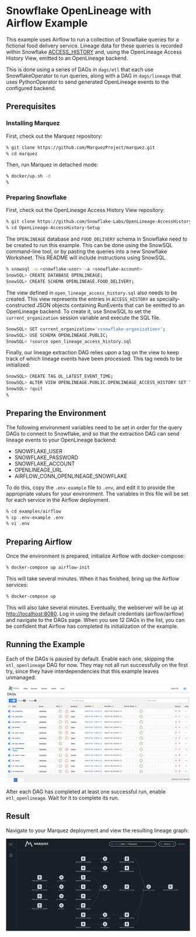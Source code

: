 # Snowflake OpenLineage with Airflow Example

This example uses Airflow to run a collection of Snowflake queries for a fictional food delivery service. Lineage data for these queries is recorded within Snowflake [ACCESS_HISTORY](https://docs.snowflake.com/en/sql-reference/account-usage/access_history.html) and, using the OpenLineage Access History View, emitted to an OpenLineage backend.

This is done using a series of DAGs in `dags/etl` that each use SnowflakeOperator to run queries, along with a DAG in `dags/lineage` that uses PythonOperator to send generated OpenLineage events to the configured backend.

## Prerequisites

### Installing Marquez

First, check out the Marquez repository:
```bash
% git clone https://github.com/MarquezProject/marquez.git
% cd marquez
```

Then, run Marquez in detached mode:
```bash
% docker/up.sh -d
%
```

### Preparing Snowflake

First, check out the OpenLineage Access History View repository:
```bash
% git clone https://github.com/Snowflake-Labs/OpenLineage-AccessHistory-Setup.git
% cd OpenLineage-AccessHistory-Setup
```

The `OPENLINEAGE` database and `FOOD_DELIVERY` schema in Snowflake need to be created to run this example. This can be done using the SnowSQL command-line tool, or by pasting the queries into a new Snowflake Worksheet. This README will include instructions using SnowSQL.

```bash
% snowsql -u <snowflake-user> -a <snowflake-account>
SnowSQL> CREATE DATABASE OPENLINEAGE;
SnowSQL> CREATE SCHEMA OPENLINEAGE.FOOD_DELIVERY;
```

The view defined in `open_lineage_access_history.sql` also needs to be created. This view represents the entries in `ACCESS_HISTORY` as specially-constructed JSON objects containing RunEvents that can be emitted to an OpenLineage backend. To create it, use SnowSQL to set the `current_organization` session variable and execute the SQL file.

```bash
SnowSQL> SET current_organization='<snowflake-organization>';
SnowSQL> USE SCHEMA OPENLINEAGE.PUBLIC;
SnowSQL> !source open_lineage_access_history.sql
```

Finally, our lineage extraction DAG relies upon a tag on the view to keep track of which lineage events have been processed. This tag needs to be initialized:

```bash
SnowSQL> CREATE TAG OL_LATEST_EVENT_TIME;
SnowSQL> ALTER VIEW OPENLINEAGE.PUBLIC.OPENLINEAGE_ACCESS_HISTORY SET TAG OL_LATEST_EVENT_TIME = '1970-01-01T00:00:00.000';
SnowSQL> !quit
%
```

## Preparing the Environment
The following environment variables need to be set in order for the query DAGs to connect to Snowflake, and so that the extraction DAG can send lineage events to your OpenLineage backend:
* SNOWFLAKE_USER
* SNOWFLAKE_PASSWORD
* SNOWFLAKE_ACCOUNT
* OPENLINEAGE_URL
* AIRFLOW_CONN_OPENLINEAGE_SNOWFLAKE

To do this, copy the `.env-example` file to `.env`, and edit it to provide the appropriate values for your environment. The variables in this file will be set for each service in the Airflow deployment.

```bash
% cd examples/airflow
% cp .env-example .env
% vi .env
```

## Preparing Airflow

Once the environment is prepared, initialize Airflow with docker-compose:
```bash
% docker-compose up airflow-init
```

This will take several minutes. When it has finished, bring up the Airflow services:
```bash
% docker-compose up
```

This will also take several minutes. Eventually, the webserver will be up at [http://localhost:8080](http://localhost:8080). Log in using the default credentials (airflow/airflow) and navigate to the DAGs page. When you see 12 DAGs in the list, you can be confident that Airflow has completed its initialization of the example.

## Running the Example

Each of the DAGs is paused by default. Enable each one, skipping the `etl_openlineage` DAG for now. They may not all run successfully on the first try, since they have interdependencies that this example leaves unmanaged.

![](./snowflake-airflow-example.png)

After each DAG has completed at least one successful run, enable `etl_openlineage`. Wait for it to complete its run.

## Result

Navigate to your Marquez deployment and view the resulting lineage graph: 

![](./snowflake-openlineage-example.png)
